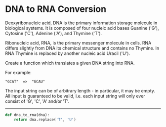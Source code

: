 # DNA to RNA Conversion

Deoxyribonucleic acid, DNA is the primary information storage molecule in biological systems. It is composed of four nucleic acid bases Guanine ('G'), Cytosine ('C'), Adenine ('A'), and Thymine ('T').

Ribonucleic acid, RNA, is the primary messenger molecule in cells. RNA differs slightly from DNA its chemical structure and contains no Thymine. In RNA Thymine is replaced by another nucleic acid Uracil ('U').

Create a function which translates a given DNA string into RNA.

For example:

```
"GCAT"  =>  "GCAU"
```
The input string can be of arbitrary length - in particular, it may be empty. All input is guaranteed to be valid, i.e. each input string will only ever consist of 'G', 'C', 'A' and/or 'T'.

---

```py
def dna_to_rna(dna):
    return dna.replace('T', 'U')
```
